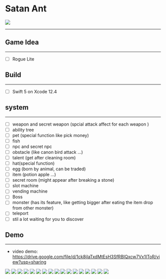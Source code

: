 # Satan Ant
![](https://i.imgur.com/60D853m.png)

---
## Game Idea
---
- [ ] Rogue Lite 

## Build
---
- [ ] Swift 5 on Xcode 12.4

## system 
---
- [ ] weapon and secret weapon (spcial attack affect for each weapon ) 
- [ ] ability tree
- [ ] pet (special function like pick money)
- [ ] fish 
- [ ] npc and secret npc
- [ ] obstacle (like canon bird attack ...)
- [ ] talent (get after cleaning room)
- [ ] hat(special function)
- [ ] egg (born by animal, can be traded)
- [ ] item (potion apple ...)
- [ ] secret room (might appear after breaking a stone)
- [ ] slot machine
- [ ] vending machine
- [ ] Boss
- [ ] monster (has its feature, like getting bigger after eating the item drop from other monster)
- [ ] teleport
- [ ] stil a lot waiting for you to discover

## Demo
---
* video demo: https://drive.google.com/file/d/1ck8jIaTxdMtEsH3SfRBIQxcw7Vx1IToR/view?usp=sharing

![](https://i.imgur.com/2z9D5zb.jpg)
![](https://i.imgur.com/Nwj11nM.jpg)
![](https://i.imgur.com/1FRcOMm.jpg)
![](https://i.imgur.com/fi3OOkV.jpg)
![](https://i.imgur.com/A95qXW4.jpg)
![](https://i.imgur.com/Xr8vU95.jpg)
![](https://i.imgur.com/blrsorf.jpg)
![](https://i.imgur.com/pvR8Tqr.jpg)
![](https://i.imgur.com/lqTS5i3.jpg)
![](https://i.imgur.com/tg2neUx.jpg)
![](https://i.imgur.com/5wCnLHZ.jpg)
![](https://i.imgur.com/U5MdRgD.jpg)
![](https://i.imgur.com/rxQYNJg.jpg)
![](https://i.imgur.com/8C6EF8G.jpg)
![](https://i.imgur.com/FdsAdys.jpg)
![](https://i.imgur.com/Y6IqGAN.jpg)
![](https://i.imgur.com/TPKxF3u.jpg)

